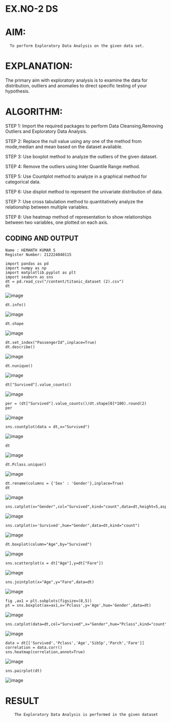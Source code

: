 # EX.NO-2 DS
# AIM:
      To perform Exploratory Data Analysis on the given data set.
      
# EXPLANATION:
  The primary aim with exploratory analysis is to examine the data for distribution, outliers and anomalies to direct specific testing of your hypothesis.
  
# ALGORITHM:
STEP 1: Import the required packages to perform Data Cleansing,Removing Outliers and Exploratory Data Analysis.

STEP 2: Replace the null value using any one of the method from mode,median and mean based on the dataset available.

STEP 3: Use boxplot method to analyze the outliers of the given dataset.

STEP 4: Remove the outliers using Inter Quantile Range method.

STEP 5: Use Countplot method to analyze in a graphical method for categorical data.

STEP 6: Use displot method to represent the univariate distribution of data.

STEP 7: Use cross tabulation method to quantitatively analyze the relationship between multiple variables.

STEP 8: Use heatmap method of representation to show relationships between two variables, one plotted on each axis.

## CODING AND OUTPUT
```
Name : HEMANTH KUMAR S
Register Number: 212224040115
```
```
import pandas as pd
import numpy as np
import matplotlib.pyplot as plt
import seaborn as sns
dt = pd.read_csv("/content/titanic_dataset (2).csv")
dt
```
![image](https://github.com/user-attachments/assets/1060d834-730d-4915-9dc2-e42839c2ba6a)
```
dt.info()
```
![image](https://github.com/user-attachments/assets/8d7fb573-26a9-41fd-b04f-461127ceef48)
```
dt.shape
```
![image](https://github.com/user-attachments/assets/32156650-0ff4-44a8-b2aa-c7a9dc1041eb)
```
dt.set_index("PassengerId",inplace=True)
dt.describe()
```
![image](https://github.com/user-attachments/assets/909842ca-24bf-4196-ab19-08db28aa0cb1)
```
dt.nunique()
```
![image](https://github.com/user-attachments/assets/7420fb06-a8a7-4b7e-9963-068e2b8ffe34)
```
dt["Survived"].value_counts()
```
![image](https://github.com/user-attachments/assets/8ba9a30e-25f5-4c8d-aac8-42e64bd5575d)
```
per = (dt["Survived"].value_counts()/dt.shape[0]*100).round(2)
per
```
![image](https://github.com/user-attachments/assets/060c82aa-46ae-4d37-9bc3-9f999577ea33)
```
sns.countplot(data = dt,x="Survived")
```
![image](https://github.com/user-attachments/assets/28d7a87a-a0e3-464d-934e-21600406a427)
```
dt
```
![image](https://github.com/user-attachments/assets/4126790c-6278-48c4-b540-135293d88e8d)
```
dt.Pclass.unique()
```
![image](https://github.com/user-attachments/assets/4e5395eb-471a-4e35-bb81-7268dd4efaa3)
```
dt.rename(columns = {'Sex' : 'Gender'},inplace=True)
dt
```
![image](https://github.com/user-attachments/assets/1b97908e-606d-410f-9c8a-a56d4560a8f5)
```
sns.catplot(x="Gender",col="Survived",kind="count",data=dt,height=5,aspect=.7)
```
![image](https://github.com/user-attachments/assets/ec4ad13e-a64b-45db-8958-c59c0ad6c54c)
```
sns.catplot(x='Survived',hue="Gender",data=dt,kind="count")
```
![image](https://github.com/user-attachments/assets/c8d06102-825c-4c9d-a764-3c36841ab633)
```
dt.boxplot(column="Age",by="Survived")
```
![image](https://github.com/user-attachments/assets/d7dff06a-e560-4b57-acd0-25f6ce512a47)
```
sns.scatterplot(x = dt["Age"],y=dt["Fare"])
```
![image](https://github.com/user-attachments/assets/0e8a74ba-3d4d-48fd-a656-86a7b7a7ed35)
```
sns.jointplot(x="Age",y="Fare",data=dt)
```
![image](https://github.com/user-attachments/assets/d8ab53f7-da92-42c8-a3fb-880e7c47cf73)
```
fig ,ax1 = plt.subplots(figsize=(8,5))
pt = sns.boxplot(ax=ax1,x='Pclass',y='Age',hue='Gender',data=dt)
```
![image](https://github.com/user-attachments/assets/74a33e00-4afc-472e-b893-b09698ddc2fb)
```
sns.catplot(data=dt,col="Survived",x="Gender",hue="Pclass",kind="count")
```
![image](https://github.com/user-attachments/assets/284ab95d-9f92-41a0-9a93-7c6829b36c23)
```
data = dt[['Survived','Pclass','Age','SibSp','Parch','Fare']]
correlation = data.corr()
sns.heatmap(correlation,annot=True)
```
![image](https://github.com/user-attachments/assets/3bb0756d-ed10-4998-b928-2afba11497a4)
```
sns.pairplot(dt)
```
![image](https://github.com/user-attachments/assets/c93a0590-f2f0-43d7-b573-d826ca6a4c3c)

# RESULT
        The Exploratory Data Analysis is performed in the given dataset
